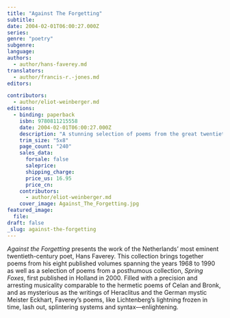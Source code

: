 ```yaml
---
title: "Against The Forgetting"
subtitle:
date: 2004-02-01T06:00:27.000Z
series:
genre: "poetry"
subgenre:
language:
authors:
  - author/hans-faverey.md
translators:
  - author/francis-r.-jones.md
editors:

contributors:
  - author/eliot-weinberger.md
editions:
  - binding: paperback
    isbn: 9780811215558
    date: 2004-02-01T06:00:27.000Z
    description: "A stunning selection of poems from the great twentieth-century Dutch poet. "
    trim_size: "5x8"
    page_count: "240"
    sales_data:
      forsale: false
      saleprice:
      shipping_charge:
      price_us: 16.95
      price_cn:
    contributors:
      - author/eliot-weinberger.md
    cover_image: Against_The_Forgetting.jpg
featured_image:
  file:
draft: false
_slug: against-the-forgetting
---
```


_Against the Forgetting_ presents the work of the Netherlands’ most eminent twentieth-century poet, Hans Faverey. This collection brings together poems from his eight published volumes spanning the years 1968 to 1990 as well as a selection of poems from a posthumous collection, _Spring Foxes_, first published in Holland in 2000. Filled with a precision and arresting musicality comparable to the hermetic poems of Celan and Bronk, and as mysterious as the writings of Heraclitus and the German mystic Meister Eckhart, Faverey’s poems, like Lichtenberg’s lightning frozen in time, lash out, splintering systems and syntax––enlightening.

